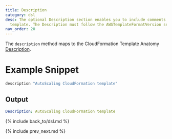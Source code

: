 ```yaml
---
title: Description
category: dsl
desc: The optional Description section enables you to include comments about your
  template. The Description must follow the AWSTemplateFormatVersion section.
nav_order: 20
---
```


The `description` method maps to the CloudFormation Template Anatomy [Description](https://docs.aws.amazon.com/AWSCloudFormation/latest/UserGuide/template-description-structure.html).

# Example Snippet


```ruby
description "AutoScaling CloudFormation template"
```

## Output

```yaml
Description: AutoScaling CloudFormation template
```

{% include back_to/dsl.md %}

{% include prev_next.md %}
